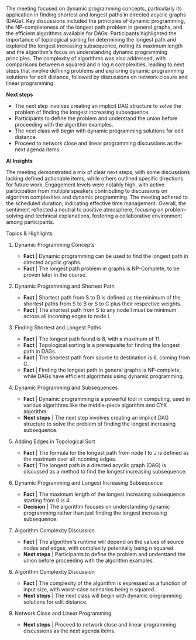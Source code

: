 The meeting focused on dynamic programming concepts, particularly its
application in finding shortest and longest paths in directed acyclic graphs
(DAGs). Key discussions included the principles of dynamic programming, the
NP-completeness of the longest path problem in general graphs, and the efficient
algorithms available for DAGs. Participants highlighted the importance of
topological sorting for determining the longest path and explored the longest
increasing subsequence, noting its maximum length and the algorithm's focus on
understanding dynamic programming principles. The complexity of algorithms was
also addressed, with comparisons between n squared and n log n complexities,
leading to next steps that involve defining problems and exploring dynamic
programming solutions for edit distance, followed by discussions on network
closure and linear programming.

**Next steps**
 * The next step involves creating an implicit DAG structure to solve the
   problem of finding the longest increasing subsequence.
 * Participants to define the problem and understand the union before proceeding
   with the algorithm examples.
 * The next class will begin with dynamic programming solutions for edit
   distance.
 * Proceed to network close and linear programming discussions as the next
   agenda items.

**AI Insights** 

The meeting demonstrated a mix of clear next steps, with some discussions
lacking defined actionable items, while others outlined specific directions for
future work. Engagement levels were notably high, with active participation from
multiple speakers contributing to discussions on algorithm complexities and
dynamic programming. The meeting adhered to the scheduled duration, indicating
effective time management. Overall, the sentiment reflected a neutral to
positive atmosphere, focusing on problem-solving and technical explanations,
fostering a collaborative environment among participants.

Topics & Highlights
 1. Dynamic Programming Concepts
    * **Fact** | Dynamic programming can be used to find the longest path in
      directed acyclic graphs.
    * **Fact** | The longest path problem in graphs is NP-Complete, to be proven
      later in the course.
      
 2. Dynamic Programming and Shortest Path
    * **Fact** | Shortest path from S to D is defined as the minimum of the shortest
      paths from S to B or S to C plus their respective weights.
    * **Fact** | The shortest path from S to any node I must be minimum across all
      incoming edges to node I.
      
 3. Finding Shortest and Longest Paths
    * **Fact** | The longest path found is 8, with a maximum of 11.
    * **Fact** | Topological sorting is a prerequisite for finding the longest path
      in DAGs.
    * **Fact** | The shortest path from source to destination is 6, coming from C.
    * **Fact** | Finding the longest path in general graphs is NP-complete, while
      DAGs have efficient algorithms using dynamic programming.
      
 4. Dynamic Programming and Subsequences
    * **Fact** | Dynamic programming is a powerful tool in computing, used in
      various algorithms like the middle-piece algorithm and CYK algorithm.
    * **Next steps** | The next step involves creating an implicit DAG structure to
      solve the problem of finding the longest increasing subsequence.
      
 5. Adding Edges in Topological Sort
    * **Fact** | The formula for the longest path from node I to J is defined as the
      maximum over all incoming edges.
    * **Fact** | The longest path in a directed acyclic graph (DAG) is discussed as
      a method to find the longest increasing subsequence.
      
 6. Dynamic Programming and Longest Increasing Subsequence
    * **Fact** | The maximum length of the longest increasing subsequence starting
      from 0 is 4.
    * **Decision** | The algorithm focuses on understanding dynamic programming
      rather than just finding the longest increasing subsequence.
      
 7. Algorithm Complexity Discussion
    * **Fact** | The algorithm's runtime will depend on the values of source nodes
      and edges, with complexity potentially being n squared.
    * **Next steps** | Participants to define the problem and understand the union
      before proceeding with the algorithm examples.
      
 8. Algorithm Complexity Discussion
    * **Fact** | The complexity of the algorithm is expressed as a function of input
      size, with worst-case scenarios being n squared.
    * **Next steps** | The next class will begin with dynamic programming solutions
      for edit distance.
      
 9. Network Close and Linear Programming
    * **Next steps** | Proceed to network close and linear programming discussions
      as the next agenda items.
      